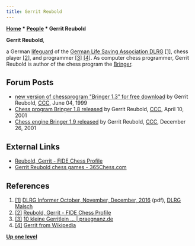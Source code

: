 ```yaml
---
title: Gerrit Reubold
---
```

**[Home](Home "Home") * [People](People "People") * Gerrit Reubold**

**Gerrit Reubold**,

a German [lifeguard](https://en.wikipedia.org/wiki/Lifeguard) of the [German Life Saving Association DLRG](https://en.wikipedia.org/wiki/German_Life_Saving_Association) <a id="cite-note-1" href="#cite-ref-1">[1]</a>, chess player <a id="cite-note-2" href="#cite-ref-2">[2]</a>, and programmer <a id="cite-note-3" href="#cite-ref-3">[3]</a> <a id="cite-note-4" href="#cite-ref-4">[4]</a>.
As computer chess programmer, Gerrit Reubold is author of the chess program the [Bringer](Bringer "Bringer").

## Forum Posts

- [new version of chessprogram "Bringer 1.3" for free download](https://www.stmintz.com/ccc/index.php?id=54260) by Gerrit Reubold, [CCC](CCC "CCC"), June 04, 1999
- [Chess program Bringer 1.8 released](https://www.stmintz.com/ccc/index.php?id=162764) by Gerrit Reubold, [CCC](CCC "CCC"), April 10, 2001
- [Chess engine Bringer 1.9 released](https://www.stmintz.com/ccc/index.php?id=203637) by Gerrit Reubold, [CCC](CCC "CCC"), December 26, 2001

## External Links

- [Reubold, Gerrit - FIDE Chess Profile](http://ratings.fide.com/card.phtml?event=4676033)
- [Gerrit Reubold chess games - 365Chess.com](https://www.365chess.com/players/Gerrit_Reubold)

## References

1. <a id="cite-ref-1" href="#cite-note-1">[1]</a> [DLRG Informer October, November, December, 2016](https://malsch.dlrg.de/fileadmin/groups/1070080/Informer/Informer_2016-10-11-12.pdf) (pdf), [DLRG](https://en.wikipedia.org/wiki/German_Life_Saving_Association) [Malsch](https://en.wikipedia.org/wiki/Malsch)
1. <a id="cite-ref-2" href="#cite-note-2">[2]</a> [Reubold, Gerrit - FIDE Chess Profile](http://ratings.fide.com/card.phtml?event=4676033)
1. <a id="cite-ref-3" href="#cite-note-3">[3]</a> [10 kleine Gerritlein ... | praegnanz.de](https://praegnanz.de/weblog/2004/10-kleine-gerritlein-)
1. <a id="cite-ref-4" href="#cite-note-4">[4]</a> [Gerrit from Wikipedia](https://en.wikipedia.org/wiki/Gerrit)

**[Up one level](People "People")**

